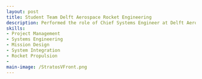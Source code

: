 ```yaml
---
layout: post
title: Student Team Delft Aerospace Rocket Engineering
description: Performed the role of Chief Systems Engineer at Delft Aerospace Rocket Engineering (DARE) for the new flagship rocket: Stratos V, a fully reusable bi-propellant liquid fuel engine built on a 3D-printed rocket engine to be launched to space in 2027.
skills: 
- Project Management
- Systems Engineering
- Mission Design
- System Integration
- Rocket Propulsion
- 
main-image: /StratosVFront.png
---
```

